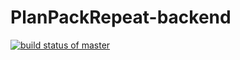 # PlanPackRepeat-backend
[![build status of master](https://travis-ci.org/saikirankondapalli03/PlanPackRepeat-backend.svg?branch=master)](https://travis-ci.org/saikirankondapalli03/PlanPackRepeat-backend)
